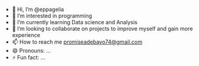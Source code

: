 - 👋 Hi, I’m @eppagelia
- 👀 I’m interested in programming
- 🌱 I’m currently learning Data science and Analysis
- 💞️ I’m looking to collaborate on projects to improve myself and gain more experience
- 📫 How to reach me promiseadebayo74@gmail.com
- 😄 Pronouns: ...
- ⚡ Fun fact: ...

<!---
eppagelia/eppagelia is a ✨ special ✨ repository because its `README.md` (this file) appears on your GitHub profile.
You can click the Preview link to take a look at your changes.
--->
